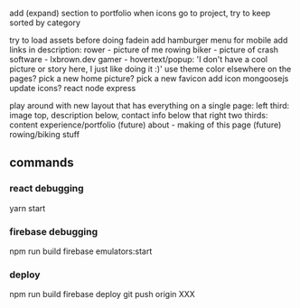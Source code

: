 add (expand) section to portfolio
    when icons go to project, try to keep sorted by category

try to load assets before doing fadein
add hamburger menu for mobile
add links in description:
    rower - picture of me rowing
    biker - picture of crash
    software - lxbrown.dev
    gamer - hovertext/popup: 'I don't have a cool picture or story here, I just like doing it :)'
use theme color elsewhere on the pages?
pick a new home picture?
pick a new favicon
add icon
    mongoosejs
update icons?
    react
    node
    express

play around with new layout that has everything on a single page:
    left third: image top, description below, contact info below that
    right two thirds: content
        experience/portfolio
        (future) about - making of this page
        (future) rowing/biking stuff




## commands
### react debugging
yarn start

### firebase debugging
npm run build
firebase emulators:start

### deploy
npm run build
firebase deploy
git push origin XXX
